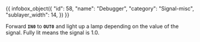 {{ infobox_object({
	"id": 58,
	"name": "Debugger",
	"category": "Signal-misc",
	"sublayer_width": 14,
}) }}

Forward **`IN0`** to **`OUT0`** and light up a lamp depending on the value of the signal. Fully lit means the signal is 1.0.